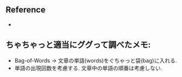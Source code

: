 ## Reference

- []()

## ちゃちゃっと適当にググって調べたメモ:

- Bag-of-Words -> 文章の単語(words)をぐちゃっと袋(bag)に入れる.
- 単語の出現回数を考慮する. 文章中の単語の順番は考慮しない.

